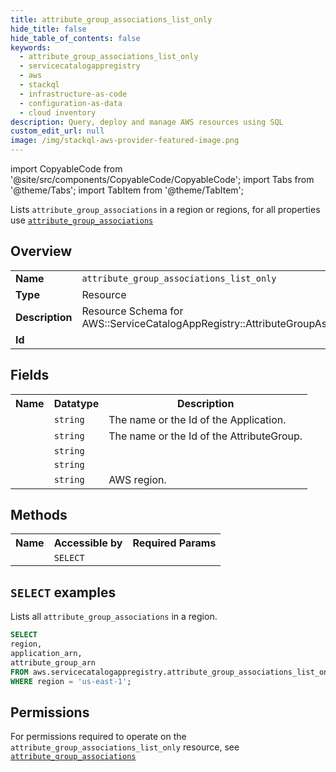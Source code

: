 ```yaml
---
title: attribute_group_associations_list_only
hide_title: false
hide_table_of_contents: false
keywords:
  - attribute_group_associations_list_only
  - servicecatalogappregistry
  - aws
  - stackql
  - infrastructure-as-code
  - configuration-as-data
  - cloud inventory
description: Query, deploy and manage AWS resources using SQL
custom_edit_url: null
image: /img/stackql-aws-provider-featured-image.png
---
```


import CopyableCode from '@site/src/components/CopyableCode/CopyableCode';
import Tabs from '@theme/Tabs';
import TabItem from '@theme/TabItem';

Lists <code>attribute_group_associations</code> in a region or regions, for all properties use <a href="/services/serviceName/attribute_group_associations/"><code>attribute_group_associations</code></a>

## Overview
<table>
<tbody>
<tr><td><b>Name</b></td><td><code>attribute_group_associations_list_only</code></td></tr>
<tr><td><b>Type</b></td><td>Resource</td></tr>
<tr><td><b>Description</b></td><td>Resource Schema for AWS::ServiceCatalogAppRegistry::AttributeGroupAssociation.</td></tr>
<tr><td><b>Id</b></td><td><CopyableCode code="aws.servicecatalogappregistry.attribute_group_associations_list_only" /></td></tr>
</tbody>
</table>

## Fields
<table>
<tbody>
<tr><th>Name</th><th>Datatype</th><th>Description</th></tr><tr><td><CopyableCode code="application" /></td><td><code>string</code></td><td>The name or the Id of the Application.</td></tr>
<tr><td><CopyableCode code="attribute_group" /></td><td><code>string</code></td><td>The name or the Id of the AttributeGroup.</td></tr>
<tr><td><CopyableCode code="application_arn" /></td><td><code>string</code></td><td></td></tr>
<tr><td><CopyableCode code="attribute_group_arn" /></td><td><code>string</code></td><td></td></tr>
<tr><td><CopyableCode code="region" /></td><td><code>string</code></td><td>AWS region.</td></tr>
</tbody>
</table>

## Methods

<table>
<tbody>
  <tr>
    <th>Name</th>
    <th>Accessible by</th>
    <th>Required Params</th>
  </tr>
  <tr>
    <td><CopyableCode code="list_resources" /></td>
    <td><code>SELECT</code></td>
    <td><CopyableCode code="region" /></td>
  </tr>
</tbody>
</table>

## `SELECT` examples
Lists all <code>attribute_group_associations</code> in a region.
```sql
SELECT
region,
application_arn,
attribute_group_arn
FROM aws.servicecatalogappregistry.attribute_group_associations_list_only
WHERE region = 'us-east-1';
```


## Permissions

For permissions required to operate on the <code>attribute_group_associations_list_only</code> resource, see <a href="/services/servicecatalogappregistry/attribute_group_associations/#permissions"><code>attribute_group_associations</code></a>

